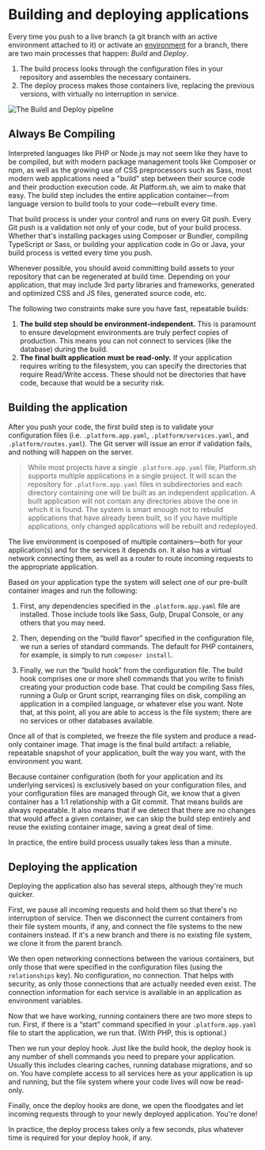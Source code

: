 # Building and deploying applications

Every time you push to a live branch (a git branch with an active environment attached to it) or activate an [environment](/administration/web/environments.md) for a branch, there are two main processes that happen: *Build* and *Deploy*.  

1.  The build process looks through the configuration files in your repository and assembles the necessary containers.  
2. The deploy process makes those containers live, replacing the previous versions, with virtually no interruption in service.

![The Build and Deploy pipeline](/images/workflow/build-pipeline.png)

## Always Be Compiling

Interpreted languages like PHP or Node.js may not seem like they have to be compiled, but with modern package management tools like Composer or npm, as well as the growing use of CSS preprocessors such as Sass, most modern web applications need a "build" step between their source code and their production execution code.  At Platform.sh, we aim to make that easy.  The build step includes the entire application container&mdash;from language version to build tools to your code&mdash;rebuilt every time.

That build process is under your control and runs on every Git push.  Every Git push is a validation not only of your code, but of your build process.  Whether that's installing packages using Composer or Bundler, compiling TypeScript or Sass, or building your application code in Go or Java, your build process is vetted every time you push.

Whenever possible, you should avoid committing build assets to your repository that can be regenerated at build time.  Depending on your application, that may include 3rd party libraries and frameworks, generated and optimized CSS and JS files, generated source code, etc.

The following two constraints make sure you have fast, repeatable builds:

1. **The build step should be environment-independent.** This is paramount to ensure development environments are truly perfect copies of production. This means you can not connect to services (like the database) during the build.
2. **The final built application must be read-only.** If your application requires writing to the filesystem, you can specify the directories that require Read/Write access. These should not be directories that have code, because that would be a security risk.

## Building the application

After you push your code, the first build step is to validate your configuration files (i.e. `.platform.app.yaml`, `.platform/services.yaml`, and `.platform/routes.yaml`). The Git server will issue an error if validation fails, and nothing will happen on the server.

> While most projects have a single `.platform.app.yaml` file, Platform.sh supports multiple applications in a single project.  It will scan the repository for `.platform.app.yaml` files in subdirectories and each directory containing one will be built as an independent application. A built application will not contain any directories above the one in which it is found. The system is smart enough not to rebuild applications that have already been built, so if you have multiple applications, only changed applications will be rebuilt and redeployed.

The live environment is composed of multiple containers&mdash;both for your application(s) and for the services it depends on. It also has a virtual network connecting them, as well as a router to route incoming requests to the appropriate application.

Based on your application type the system will select one of our pre-built container images and run the following:

1. First, any dependencies specified in the `.platform.app.yaml` file are installed.  Those include tools like Sass, Gulp, Drupal Console, or any others that you may need.  

2. Then, depending on the “build flavor” specified in the configuration file, we run a series of standard commands. The default for PHP containers, for example, is simply to run `composer install`.

3. Finally, we run the “build hook” from the configuration file.  The build hook comprises one or more shell commands that you write to finish creating your production code base.  That could be compiling Sass files, running a Gulp or Grunt script, rearranging files on disk, compiling an application in a compiled language, or whatever else you want.  Note that, at this point, all you are able to access is the file system; there are no services or other databases available.

Once all of that is completed, we freeze the file system and produce a read-only container image.  That image is the final build artifact: a reliable, repeatable snapshot of your application, built the way you want, with the environment you want.

Because  container configuration (both for your application and its underlying services) is exclusively based on your configuration files, and your configuration files are managed through Git, we know that a given container has a 1:1 relationship with a Git commit.  That means builds are always repeatable.  It also means that if we detect that there are no changes that would affect a given container, we can skip the build step entirely and reuse the existing container image, saving a great deal of time.

In practice, the entire build process usually takes less than a minute.

## Deploying the application

Deploying the application also has several steps, although they're much quicker.

First, we pause all incoming requests and hold them so that there's no interruption of service.  Then we disconnect the current containers from their file system mounts, if any, and connect the file systems to the new containers instead.  If it's a new branch and there is no existing file system, we clone it from the parent branch.

We then open networking connections between the various containers, but only those that were specified in the configuration files (using the `relationships` key).  No configuration, no connection. That helps with security, as only those connections that are actually needed even exist.  The connection information for each service is available in an application as environment variables.

Now that we have working, running containers there are two more steps to run.  First, if there is a “start” command specified in your `.platform.app.yaml` file to start the application, we run that. (With PHP, this is optional.)

Then we run your deploy hook.  Just like the build hook, the deploy hook is any number of shell commands you need to prepare your application.  Usually this includes clearing caches, running database migrations, and so on.  You have complete access to all services here as your application is up and running, but the file system where your code lives will now be read-only.

Finally, once the deploy hooks are done, we open the floodgates and let incoming requests through to your newly deployed application.  You're done!

In practice, the deploy process takes only a few seconds, plus whatever time is required for your deploy hook, if any.
